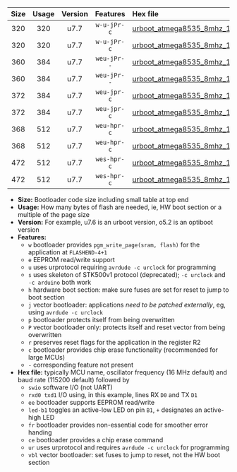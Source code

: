 |Size|Usage|Version|Features|Hex file|
|:-:|:-:|:-:|:-:|:--|
|320|320|u7.7|`w-u-jPr-c`|[urboot_atmega8535_8mhz_115200bps_swio_rxd0_txd1_led+b0_fr_ce_ur_vbl.hex](https://raw.githubusercontent.com/stefanrueger/urboot.hex/main/cores/mightycore/atmega8535/fcpu_8mhz/115200_bps/urboot_atmega8535_8mhz_115200bps_swio_rxd0_txd1_led+b0_fr_ce_ur_vbl.hex)|
|320|320|u7.7|`w-u-jPr-c`|[urboot_atmega8535_8mhz_115200bps_swio_rxd0_txd1_led+b7_fr_ce_ur_vbl.hex](https://raw.githubusercontent.com/stefanrueger/urboot.hex/main/cores/mightycore/atmega8535/fcpu_8mhz/115200_bps/urboot_atmega8535_8mhz_115200bps_swio_rxd0_txd1_led+b7_fr_ce_ur_vbl.hex)|
|360|384|u7.7|`weu-jPr--`|[urboot_atmega8535_8mhz_115200bps_swio_rxd0_txd1_ee_led+b0_fr_ur_vbl.hex](https://raw.githubusercontent.com/stefanrueger/urboot.hex/main/cores/mightycore/atmega8535/fcpu_8mhz/115200_bps/urboot_atmega8535_8mhz_115200bps_swio_rxd0_txd1_ee_led+b0_fr_ur_vbl.hex)|
|360|384|u7.7|`weu-jPr--`|[urboot_atmega8535_8mhz_115200bps_swio_rxd0_txd1_ee_led+b7_fr_ur_vbl.hex](https://raw.githubusercontent.com/stefanrueger/urboot.hex/main/cores/mightycore/atmega8535/fcpu_8mhz/115200_bps/urboot_atmega8535_8mhz_115200bps_swio_rxd0_txd1_ee_led+b7_fr_ur_vbl.hex)|
|372|384|u7.7|`weu-jpr-c`|[urboot_atmega8535_8mhz_115200bps_swio_rxd0_txd1_ee_led+b0_fr_ce_ur_vbl.hex](https://raw.githubusercontent.com/stefanrueger/urboot.hex/main/cores/mightycore/atmega8535/fcpu_8mhz/115200_bps/urboot_atmega8535_8mhz_115200bps_swio_rxd0_txd1_ee_led+b0_fr_ce_ur_vbl.hex)|
|372|384|u7.7|`weu-jpr-c`|[urboot_atmega8535_8mhz_115200bps_swio_rxd0_txd1_ee_led+b7_fr_ce_ur_vbl.hex](https://raw.githubusercontent.com/stefanrueger/urboot.hex/main/cores/mightycore/atmega8535/fcpu_8mhz/115200_bps/urboot_atmega8535_8mhz_115200bps_swio_rxd0_txd1_ee_led+b7_fr_ce_ur_vbl.hex)|
|368|512|u7.7|`weu-hpr-c`|[urboot_atmega8535_8mhz_115200bps_swio_rxd0_txd1_ee_led+b0_fr_ce_ur.hex](https://raw.githubusercontent.com/stefanrueger/urboot.hex/main/cores/mightycore/atmega8535/fcpu_8mhz/115200_bps/urboot_atmega8535_8mhz_115200bps_swio_rxd0_txd1_ee_led+b0_fr_ce_ur.hex)|
|368|512|u7.7|`weu-hpr-c`|[urboot_atmega8535_8mhz_115200bps_swio_rxd0_txd1_ee_led+b7_fr_ce_ur.hex](https://raw.githubusercontent.com/stefanrueger/urboot.hex/main/cores/mightycore/atmega8535/fcpu_8mhz/115200_bps/urboot_atmega8535_8mhz_115200bps_swio_rxd0_txd1_ee_led+b7_fr_ce_ur.hex)|
|472|512|u7.7|`wes-hpr-c`|[urboot_atmega8535_8mhz_115200bps_swio_rxd0_txd1_ee_led+b0_fr_ce.hex](https://raw.githubusercontent.com/stefanrueger/urboot.hex/main/cores/mightycore/atmega8535/fcpu_8mhz/115200_bps/urboot_atmega8535_8mhz_115200bps_swio_rxd0_txd1_ee_led+b0_fr_ce.hex)|
|472|512|u7.7|`wes-hpr-c`|[urboot_atmega8535_8mhz_115200bps_swio_rxd0_txd1_ee_led+b7_fr_ce.hex](https://raw.githubusercontent.com/stefanrueger/urboot.hex/main/cores/mightycore/atmega8535/fcpu_8mhz/115200_bps/urboot_atmega8535_8mhz_115200bps_swio_rxd0_txd1_ee_led+b7_fr_ce.hex)|

- **Size:** Bootloader code size including small table at top end
- **Usage:** How many bytes of flash are needed, ie, HW boot section or a multiple of the page size
- **Version:** For example, u7.6 is an urboot version, o5.2 is an optiboot version
- **Features:**
  + `w` bootloader provides `pgm_write_page(sram, flash)` for the application at `FLASHEND-4+1`
  + `e` EEPROM read/write support
  + `u` uses urprotocol requiring `avrdude -c urclock` for programming
  + `s` uses skeleton of STK500v1 protocol (deprecated); `-c urclock` and `-c arduino` both work
  + `h` hardware boot section: make sure fuses are set for reset to jump to boot section
  + `j` vector bootloader: applications *need to be patched externally*, eg, using `avrdude -c urclock`
  + `p` bootloader protects itself from being overwritten
  + `P` vector bootloader only: protects itself and reset vector from being overwritten
  + `r` preserves reset flags for the application in the register R2
  + `c` bootloader provides chip erase functionality (recommended for large MCUs)
  + `-` corresponding feature not present
- **Hex file:** typically MCU name, oscillator frequency (16 MHz default) and baud rate (115200 default) followed by
  + `swio` software I/O (not UART)
  + `rxd0 txd1` I/O using, in this example, lines RX `D0` and TX `D1`
  + `ee` bootloader supports EEPROM read/write
  + `led-b1` toggles an active-low LED on pin `B1`, `+` designates an active-high LED
  + `fr` bootloader provides non-essential code for smoother error handing
  + `ce` bootloader provides a chip erase command
  + `ur` uses urprotocol and requires `avrdude -c urclock` for programming
  + `vbl` vector bootloader: set fuses to jump to reset, not the HW boot section
